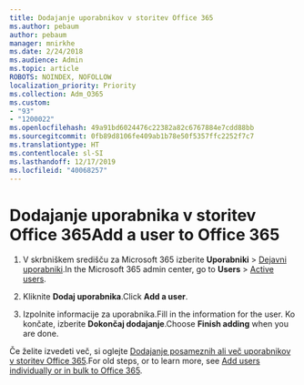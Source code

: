 ```yaml
---
title: Dodajanje uporabnikov v storitev Office 365
ms.author: pebaum
author: pebaum
manager: mnirkhe
ms.date: 2/24/2018
ms.audience: Admin
ms.topic: article
ROBOTS: NOINDEX, NOFOLLOW
localization_priority: Priority
ms.collection: Adm_O365
ms.custom:
- "93"
- "1200022"
ms.openlocfilehash: 49a91bd6024476c22382a82c6767884e7cdd88bb
ms.sourcegitcommit: 0fb89d8106fe409ab1b78e50f5357ffc2252f7c7
ms.translationtype: HT
ms.contentlocale: sl-SI
ms.lasthandoff: 12/17/2019
ms.locfileid: "40068257"
---
```

# <a name="add-a-user-to-office-365"></a><span data-ttu-id="42a14-102">Dodajanje uporabnika v storitev Office 365</span><span class="sxs-lookup"><span data-stu-id="42a14-102">Add a user to Office 365</span></span>

1. <span data-ttu-id="42a14-103">V skrbniškem središču za Microsoft 365 izberite **Uporabniki** > [Dejavni uporabniki](https://admin.microsoft.com/Adminportal/Home?source=applauncher#/users).</span><span class="sxs-lookup"><span data-stu-id="42a14-103">In the Microsoft 365 admin center, go to **Users** > [Active users](https://admin.microsoft.com/Adminportal/Home?source=applauncher#/users).</span></span>

2. <span data-ttu-id="42a14-104">Kliknite **Dodaj uporabnika**.</span><span class="sxs-lookup"><span data-stu-id="42a14-104">Click **Add a user**.</span></span>

3. <span data-ttu-id="42a14-105">Izpolnite informacije za uporabnika.</span><span class="sxs-lookup"><span data-stu-id="42a14-105">Fill in the information for the user.</span></span> <span data-ttu-id="42a14-106">Ko končate, izberite **Dokončaj dodajanje**.</span><span class="sxs-lookup"><span data-stu-id="42a14-106">Choose **Finish adding** when you are done.</span></span>

<span data-ttu-id="42a14-107">Če želite izvedeti več, si oglejte [Dodajanje posameznih ali več uporabnikov v storitev Office 365](https://docs.microsoft.com/office365/admin/add-users/add-users).</span><span class="sxs-lookup"><span data-stu-id="42a14-107">For old steps, or to learn more, see [ Add users individually or in bulk to Office 365](https://docs.microsoft.com/office365/admin/add-users/add-users).</span></span>